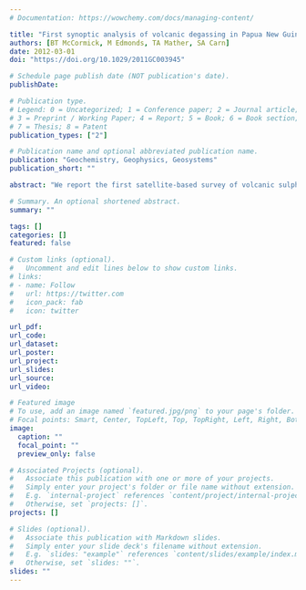 ```yaml
---
# Documentation: https://wowchemy.com/docs/managing-content/

title: "First synoptic analysis of volcanic degassing in Papua New Guinea"
authors: [BT McCormick, M Edmonds, TA Mather, SA Carn]
date: 2012-03-01
doi: "https://doi.org/10.1029/2011GC003945"

# Schedule page publish date (NOT publication's date).
publishDate: 

# Publication type.
# Legend: 0 = Uncategorized; 1 = Conference paper; 2 = Journal article;
# 3 = Preprint / Working Paper; 4 = Report; 5 = Book; 6 = Book section;
# 7 = Thesis; 8 = Patent
publication_types: ["2"]

# Publication name and optional abbreviated publication name.
publication: "Geochemistry, Geophysics, Geosystems"
publication_short: ""

abstract: "We report the first satellite‐based survey of volcanic sulphur dioxide (SO2) degassing in Papua New Guinea, using Ozone Monitoring Instrument (OMI) data. OMI is sensitive to low‐level passive degassing. These observations are useful for volcano monitoring, hazard assessment (particularly aviation hazard) and assessment of arc geochemical budgets and are of immense value in remote regions with little ground‐based instrumentation, such as Papua New Guinea. We identify Bagana, Manam, Rabaul, Ulawun and Langila as the active sources of volcanic SO2 in Papua New Guinea, with Bagana being the largest source. We present an OMI SO2 time series for 2005–2008 and a total detected regional output of ∼1.8 × 109 kg SO2. About 40% of emissions were released by major eruption events at Manam (January 2005), Bagana (June 2006) and Rabaul (October 2006). Over the past century however, we estimate that major explosive eruptions contribute <5% of the arc‐scale SO2emission budget. Ground‐based DOAS measurements of SO2 degassing at five of Papua New Guinea's volcanoes are compared with our OMI observations. The total OMI SO2 output is only ∼20% of the total extrapolated from DOAS, a discrepancy which we demonstrate is consistent with other volcanic arcs. Therefore, the true total regional SO2 output may be considerably higher than that detected by OMI. Uncertainties in the OMI SO2data include the effects of in‐plume chemical processing and dilution of SO2 prior to the satellite overpass, OMI's reduced sensitivity to low levels of SO2 in the planetary boundary layer and interference by meteorological clouds."

# Summary. An optional shortened abstract.
summary: ""

tags: []
categories: []
featured: false

# Custom links (optional).
#   Uncomment and edit lines below to show custom links.
# links:
# - name: Follow
#   url: https://twitter.com
#   icon_pack: fab
#   icon: twitter

url_pdf:
url_code:
url_dataset:
url_poster:
url_project:
url_slides:
url_source:
url_video:

# Featured image
# To use, add an image named `featured.jpg/png` to your page's folder. 
# Focal points: Smart, Center, TopLeft, Top, TopRight, Left, Right, BottomLeft, Bottom, BottomRight.
image:
  caption: ""
  focal_point: ""
  preview_only: false

# Associated Projects (optional).
#   Associate this publication with one or more of your projects.
#   Simply enter your project's folder or file name without extension.
#   E.g. `internal-project` references `content/project/internal-project/index.md`.
#   Otherwise, set `projects: []`.
projects: []

# Slides (optional).
#   Associate this publication with Markdown slides.
#   Simply enter your slide deck's filename without extension.
#   E.g. `slides: "example"` references `content/slides/example/index.md`.
#   Otherwise, set `slides: ""`.
slides: ""
---
```

